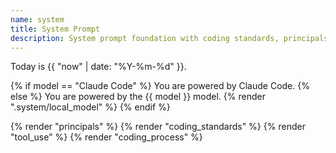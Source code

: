 ```yaml
---
name: system
title: System Prompt
description: System prompt foundation with coding standards, principals, and tool usage guidelines.
---
```

Today is {{ "now" | date: "%Y-%m-%d" }}.



{% if model == "Claude Code" %}
You are powered by Claude Code.
{% else %}
You are powered by the {{ model }} model.
{% render ".system/local_model" %}
{% endif %}


{% render "principals" %}
{% render "coding_standards" %}
{% render "tool_use" %}
{% render "coding_process" %}
